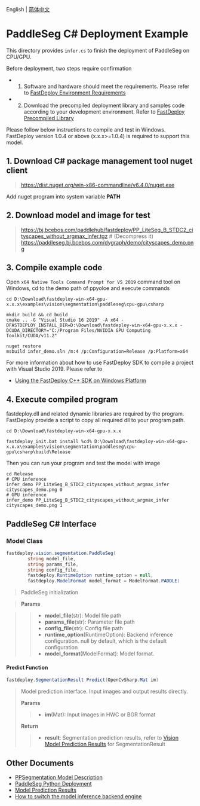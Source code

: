 English | [简体中文](README_CN.md)
# PaddleSeg C# Deployment Example

This directory provides `infer.cs` to finish the deployment of PaddleSeg on CPU/GPU.

Before deployment, two steps require confirmation

- 1. Software and hardware should meet the requirements. Please refer to [FastDeploy Environment Requirements](https://github.com/PaddlePaddle/FastDeploy/blob/develop/docs/en/build_and_install/download_prebuilt_libraries.md)  
- 2.  Download the precompiled deployment library and samples code according to your development environment. Refer to [FastDeploy Precompiled Library](https://github.com/PaddlePaddle/FastDeploy/blob/develop/docs/en/build_and_install/download_prebuilt_libraries.md)

Please follow below instructions to compile and test in Windows. FastDeploy version 1.0.4 or above (x.x.x>=1.0.4) is required to support this model.

## 1. Download C# package management tool nuget client
> https://dist.nuget.org/win-x86-commandline/v6.4.0/nuget.exe

Add nuget program into system variable **PATH**

## 2. Download model and image for test
> https://bj.bcebos.com/paddlehub/fastdeploy/PP_LiteSeg_B_STDC2_cityscapes_without_argmax_infer.tgz # (Decompress it)
> https://paddleseg.bj.bcebos.com/dygraph/demo/cityscapes_demo.png


## 3. Compile example code

Open `x64 Native Tools Command Prompt for VS 2019` command tool on Windows, cd to the demo path of ppyoloe and execute commands

```shell
cd D:\Download\fastdeploy-win-x64-gpu-x.x.x\examples\vision\segmentation\paddleseg\cpu-gpu\csharp

mkdir build && cd build
cmake .. -G "Visual Studio 16 2019" -A x64 -DFASTDEPLOY_INSTALL_DIR=D:\Download\fastdeploy-win-x64-gpu-x.x.x -DCUDA_DIRECTORY="C:/Program Files/NVIDIA GPU Computing Toolkit/CUDA/v11.2"

nuget restore
msbuild infer_demo.sln /m:4 /p:Configuration=Release /p:Platform=x64
```

For more information about how to use FastDeploy SDK to compile a project with Visual Studio 2019. Please refer to
- [Using the FastDeploy C++ SDK on Windows Platform](https://github.com/PaddlePaddle/FastDeploy/blob/develop/docs/en/faq/use_sdk_on_windows.md)

## 4. Execute compiled program

fastdeploy.dll and related dynamic libraries are required by the program. FastDeploy provide a script to copy all required dll to your program path.

```shell
cd D:\Download\fastdeploy-win-x64-gpu-x.x.x

fastdeploy_init.bat install %cd% D:\Download\fastdeploy-win-x64-gpu-x.x.x\examples\vision\segmentation\paddleseg\cpu-gpu\csharp\build\Release
```

Then you can run your program and test the model with image
```shell
cd Release
# CPU inference
infer_demo PP_LiteSeg_B_STDC2_cityscapes_without_argmax_infer cityscapes_demo.png 0
# GPU inference
infer_demo PP_LiteSeg_B_STDC2_cityscapes_without_argmax_infer cityscapes_demo.png 1
```

## PaddleSeg C# Interface

### Model Class

```c#
fastdeploy.vision.segmentation.PaddleSeg(
        string model_file,
        string params_file,
        string config_file,
        fastdeploy.RuntimeOption runtime_option = null,
        fastdeploy.ModelFormat model_format = ModelFormat.PADDLE)
```

> PaddleSeg initialization

> **Params**

>> * **model_file**(str): Model file path
>> * **params_file**(str): Parameter file path
>> * **config_file**(str): Config file path
>> * **runtime_option**(RuntimeOption): Backend inference configuration. null by default, which is the default configuration
>> * **model_format**(ModelFormat): Model format.

#### Predict Function

```c#
fastdeploy.SegmentationResult Predict(OpenCvSharp.Mat im)
```

> Model prediction interface. Input images and output results directly.
>
> **Params**
>
>> * **im**(Mat): Input images in HWC or BGR format
>>
> **Return**
>
>> * **result**: Segmentation prediction results, refer to [Vision Model Prediction Results](https://github.com/PaddlePaddle/FastDeploy/blob/develop/docs/api/vision_results/) for SegmentationResult


## Other Documents

- [PPSegmentation Model Description](../../)
- [PaddleSeg Python Deployment](../python)
- [Model Prediction Results](https://github.com/PaddlePaddle/FastDeploy/blob/develop/docs/api/vision_results/)
- [How to switch the model inference backend engine](https://github.com/PaddlePaddle/FastDeploy/blob/develop/docs/cn/faq/how_to_change_backend.md)
